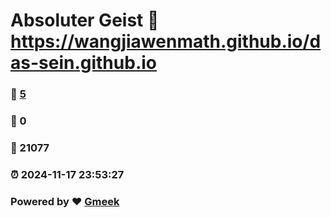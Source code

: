# Absoluter Geist :link: https://wangjiawenmath.github.io/das-sein.github.io 
### :page_facing_up: [5](https://wangjiawenmath.github.io/das-sein.github.io/tag.html) 
### :speech_balloon: 0 
### :hibiscus: 21077 
### :alarm_clock: 2024-11-17 23:53:27 
### Powered by :heart: [Gmeek](https://github.com/Meekdai/Gmeek)

